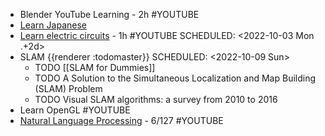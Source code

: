 - Blender YouTube Learning - 2h #YOUTUBE
- [Learn Japanese](https://www.bilibili.com/video/BV1Bp4y1D747?p=3&vd_source=aac45769b283cc78280d210e6f7723e5)
- [Learn electric circuits](https://www.youtube.com/playlist?list=PL9F74AFA03AA06A11) - 1h #YOUTUBE
  SCHEDULED: <2022-10-03 Mon .+2d>
- SLAM {{renderer :todomaster}}
  SCHEDULED: <2022-10-09 Sun>
	- TODO [[SLAM for Dummies]]
	- TODO A Solution to the Simultaneous Localization and Map Building (SLAM) Problem
	- TODO Visual SLAM algorithms: a survey from 2010 to 2016
- Learn OpenGL #YOUTUBE
- [Natural Language Processing](https://www.youtube.com/watch?v=oWsMIW-5xUc&list=PLLssT5z_DsK8HbD2sPcUIDfQ7zmBarMYv) - 6/127 #YOUTUBE